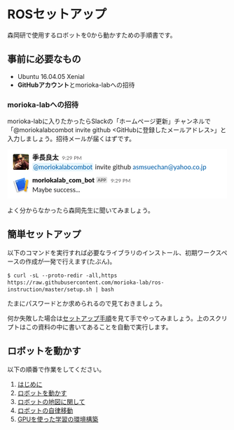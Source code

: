 # ROSセットアップ
森岡研で使用するロボットを0から動かすための手順書です。

## 事前に必要なもの
* Ubuntu 16.04.05 Xenial
* **GitHubアカウント**とmorioka-labへの招待

### morioka-labへの招待
morioka-labに入りたかったらSlackの「ホームページ更新」チャンネルで「@moriokalabcombot invite github <GitHubに登録したメールアドレス>」と入力しましょう。招待メールが届くはずです。

![invite-github](/docs/images/invite-github.png)

よく分からなかったら森岡先生に聞いてみましょう。

## 簡単セットアップ
以下のコマンドを実行すれば必要なライブラリのインストール、初期ワークスペースの作成が一発で行えます(たぶん)。

```shell
$ curl -sL --proto-redir -all,https https://raw.githubusercontent.com/morioka-lab/ros-instruction/master/setup.sh | bash
```

たまにパスワードとか求められるので見ておきましょう。

何か失敗した場合は[セットアップ手順](/docs/instruction.md)を見て手でやってみましょう。上のスクリプトはこの資料の中に書いてあることを自動で実行します。

## ロボットを動かす
以下の順番で作業をしてください。

1. [はじめに](/docs/get_started.md)
2. [ロボットを動かす](/docs/move_robot.md)
3. [ロボットの地図に関して](/docs/map.md)
4. [ロボットの自律移動](/docs/autonomous_mobile.md)
5. [GPUを使った学習の環境構築](/docs/setup_for_machine_learning.md)
